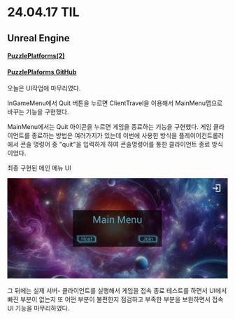# 24.04.17 TIL

## Unreal Engine

#### [PuzzlePlatforms(2)](</Unreal%20Engine/실습/PuzzlePlatforms/PuzzlePlatforms(2).md>)

#### [PuzzlePlaforms GitHub](https://github.com/II7-Git/PuzzlePlatforms)

오늘은 UI작업에 마무리였다.

InGameMenu에서 Quit 버튼을 누르면 ClientTravel을 이용해서 MainMenu맵으로 바꾸는 기능을 구현했다.

MainMenu에서는 Quit 아이콘을 누르면 게임을 종료하는 기능을 구현했다. 게임 클라이언트를 종료하는 방법은 여러가지가 있는데 이번에 사용한 방식을 플레이어컨트롤러에서 콘솔 명령어 중 "quit"을 입력하게 하여 콘솔명령어를 통한 클라이언트 종료 방식이었다.

최종 구현된 메인 메뉴 UI

![14](/Assets/Images/Unreal/실습/PuzzlePlatforms/14.png)

그 뒤에는 실제 서버- 클라이언트를 실행해서 게임을 접속 종료 테스트를 하면서 UI에서 빠진 부분이 없는지 또 어떤 부분이 불편한지 점검하고 부족한 부분을 보완하면서 접속 UI 기능을 마무리하였다.
